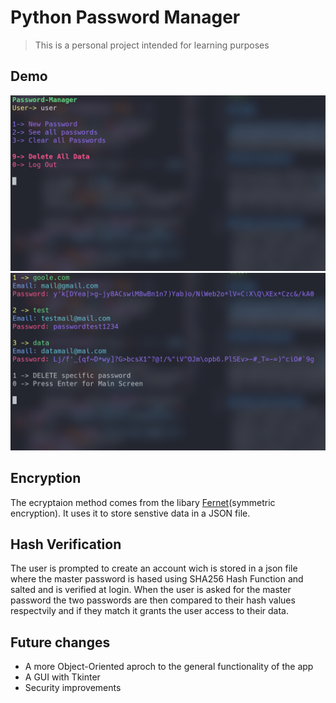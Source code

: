# Python Password Manager
>This is a personal project intended for learning purposes 

## Demo 

<img src="img/img1.png" alt="Demo Image 1" title=" ">
<img src="img/img2.png" alt="Demo Image 1" title=" ">

## Encryption 

The ecryptaion method comes from the libary [Fernet](https://pypi.org/project/fernet/)(symmetric encryption). It uses it to store senstive data in a JSON file.

## Hash Verification

The user is prompted to create an account wich is stored in a json file where the master password is hased using SHA256 Hash Function and salted and is verified at login. When the user is asked for the master password the two passwords are then compared to their hash values respectvily and if they match it grants  the user access to their data.

## Future changes 
* A more Object-Oriented aproch to the general functionality of the app
* A GUI with Tkinter
* Security improvements